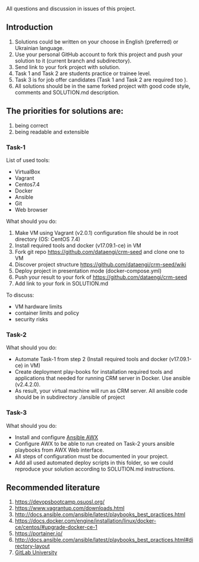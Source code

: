 All questions and discussion in issues of this project.


## Introduction

1. Solutions could be written on your choose in English (preferred) or Ukrainian language.
2. Use your personal GitHub account to fork this project and push your solution to it (current branch and subdirectory).
3. Send link to your fork project with solution.
4. Task 1 and Task 2 are students practice or trainee level.
5. Task 3 is for job offer candidates (Task 1 and Task 2 are required too ).
6. All solutions should be in the same forked project with good code style, comments and SOLUTION.md description.



## The priorities for solutions are:
  1) being correct
  2) being readable and extensible




### Task-1

List of used tools:
- VirtualBox
- Vagrant
- Centos7.4
- Docker
- Ansible
- Git
- Web browser

What should you do:
1. Make VM using Vagrant (v2.0.1) configuration file should be in root directory (OS: CentOS 7.4)
2. Install required tools and docker (v17.09.1-ce) in VM
3. Fork git repo https://github.com/dataengi/crm-seed and clone one to VM
4. Discover project structure https://github.com/dataengi/crm-seed/wiki
5. Deploy project in presentation mode (docker-compose.yml)
6. Push your result to your fork of https://github.com/dataengi/crm-seed
7. Add link to your fork in SOLUTION.md

To discuss:
- VM hardware limits
- container limits and policy
- security risks


### Task-2
What should you do:
- Automate Task-1 from step 2 (Install required tools and docker (v17.09.1-ce) in VM)
- Create deployment play-books for installation required tools and applications
that needed for running CRM server in Docker. Use ansible (v2.4.2.0).
- As result, your virtual machine will run as CRM server.
All ansible code should be in subdirectory ./ansible of project


### Task-3
What should you do:
- Install and configure [Ansible AWX](https://github.com/ansible/awx) 
- Configure AWX to be able to run created on Task-2 yours ansible playbooks from AWX Web interface.
- All steps of configuration must be documented in your project.
- Add all used automated deploy scripts in this folder, 
so we could reproduce your solution according to SOLUTION.md instructions. 

## Recommended literature
1. https://devopsbootcamp.osuosl.org/
2. https://www.vagrantup.com/downloads.html
3. http://docs.ansible.com/ansible/latest/playbooks_best_practices.html
4. https://docs.docker.com/engine/installation/linux/docker-ce/centos/#upgrade-docker-ce-1
5. https://portainer.io/
6. http://docs.ansible.com/ansible/latest/playbooks_best_practices.html#directory-layout
7. [GitLab University](https://docs.gitlab.com/ee/university/)
